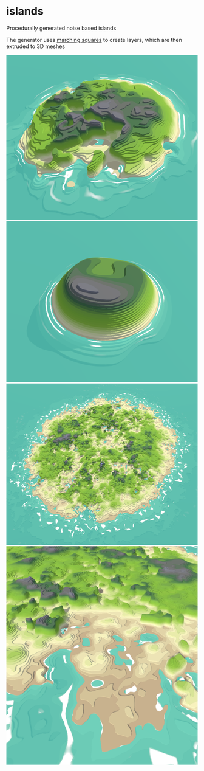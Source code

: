 # islands

Procedurally generated noise based islands

The generator uses [marching squares](https://en.wikipedia.org/wiki/Marching_squares) to create layers, which are then extruded to 3D meshes

![1](rough.png)
![1](small.png)
![1](giant.png)
![1](cove.png)